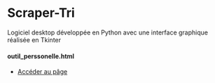 # Scraper-Tri
Logiciel desktop développée en Python avec une interface graphique réalisée en Tkinter
#### outil_perssonelle.html
- [Accéder au pâge](https://github.com/krikounoureddine/Visualisation/blob/main/projet/BDD/univesit%C3%A9s%20du%20monde.csv)  
